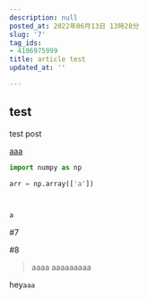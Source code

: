 ```yaml
---
description: null
posted_at: 2022年06月13日 13時28分
slug: '7'
tag_ids:
- 4106975999
title: article test
updated_at: ''

---
```

## test
test post

[aaa](/)


```python
import numpy as np

arr = np.array(['a'])



a
```

#7   

#8

> aaaa
> aaaaaaaaa

hey`aaa`